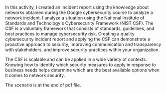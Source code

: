 In this activity, I created an incident report using the knowledge about networks obtained during the Google cybersecurity course to analyze a network incident. I analyze a situation using the National Institute of Standards and Technology's Cybersecurity Framework (NIST CSF). The CSF is a voluntary framework that consists of standards, guidelines, and best practices to manage cybersecurity risk. Creating a quality cybersecurity incident report and applying the CSF can demonstrate a proactive approach to security, improving communication and transparency with stakeholders, and improve security practices within your organization.

The CSF is scalable and can be applied in a wide variety of contexts. Knowing how to identify which security measures to apply in response to business needs helps determine which are the best available options when it comes to network security.

The scenario is at the end of pdf file.
